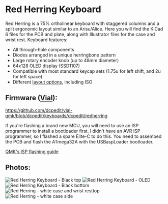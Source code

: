 # Red Herring Keyboard

Red Herring is a 75% ortholinear keyboard with staggered columns and a split ergonomic layout similar to an Arisu/Alice.  Here you will find the KiCad 6 files for the PCB and plate, along with Illustrator files for the case and wrist rest. Keyboard features:
- All through-hole components
- Diodes arranged in a unique herringbone pattern
- Large rotary encoder knob (up to 48mm diameter)
- 64x128 OLED display (SSD1107)
- Compatible with most standard keycap sets (1.75u for left shift, and 2u for left space)
- Different [layout options](http://www.keyboard-layout-editor.com/#/gists/cf2afd92ae2ac742f6cb94146715b537), including ISO

## Firmware ([Vial](https://get.vial.today/)):

https://github.com/dcpedit/vial-qmk/blob/dcpedit/keyboards/dcpedit/redherring

If you're flashing a brand new MCU, you will need to use an ISP programmer to install a bootloader first. I didn't have an AVR ISP programmer, so I flashed a spare Elite-C to do this.  You need to assembed the PCB and flash the ATmega32A with the USBaspLoader bootloader.

[QMK's ISP flashing guide](https://github.com/qmk/qmk_firmware/blob/master/docs/isp_flashing_guide.md)


## Photos:
![Red Herring Keyboard - Black top](https://user-images.githubusercontent.com/800930/158265769-0780c26f-19fc-43e6-8f18-dc18801a05b9.jpg)
![Red Herring Keyboard - OLED](https://user-images.githubusercontent.com/800930/158265796-0049029c-a28b-4969-a473-041e2fd8fc41.jpg)
![Red Herring Keyboard - Black bottom](https://user-images.githubusercontent.com/800930/158265809-506c2c17-90a2-461c-805a-edcc67ee4858.jpg)
![Red Herring - white case and wrist resttop](https://user-images.githubusercontent.com/800930/158265839-f2421fac-abe0-415c-9541-d5451b20d82e.jpg)
![Red Herring - white case side](https://user-images.githubusercontent.com/800930/158265849-ca704bb8-14d1-48b8-b6d9-3dff6fe22589.jpg)
